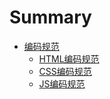# Summary

* [编码规范](chapter1.md)
    * [HTML编码规范](chapter1/htmlbian-ma-gui-fan.md)
    * [CSS编码规范](chapter1/cssbian-ma-gui-fan.md)
    * [JS编码规范](README.md)

